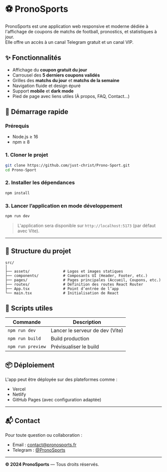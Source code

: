 
# ⚽ PronoSports

PronoSports est une application web responsive et moderne dédiée à l'affichage de coupons de matchs de football, pronostics, et statistiques à jour.  
Elle offre un accès à un canal Telegram gratuit et un canal VIP.

## ✨ Fonctionnalités

- Affichage du **coupon gratuit du jour**
- Carrousel des **5 derniers coupons validés**
- Grilles des **matchs du jour** et **matchs de la semaine**
- Navigation fluide et design épuré
- Support **mobile** et **dark mode**
- Pied de page avec liens utiles (À propos, FAQ, Contact...)

## 🚀 Démarrage rapide

### Prérequis

- Node.js ≥ 16
- npm ≥ 8

### 1. Cloner le projet

```bash
git clone https://github.com/just-christ/Prono-Sport.git
cd Prono-Sport
```

### 2. Installer les dépendances

```bash
npm install
```

### 3. Lancer l’application en mode développement

```bash
npm run dev
```

> L'application sera disponible sur `http://localhost:5173` (par défaut avec Vite).

---

## 📁 Structure du projet

```
src/
│
├── assets/               # Logos et images statiques
├── components/           # Composants UI (Header, Footer, etc.)
├── pages/                # Pages principales (Accueil, Coupons, etc.)
├── routes/               # Définition des routes React Router
├── App.tsx               # Point d’entrée de l’app
└── main.tsx              # Initialisation de React
```

## 🔧 Scripts utiles

| Commande         | Description                          |
|------------------|--------------------------------------|
| `npm run dev`    | Lancer le serveur de dev (Vite)      |
| `npm run build`  | Build production                     |
| `npm run preview`| Prévisualiser le build               |

## 📦 Déploiement

L'app peut être déployée sur des plateformes comme :

- Vercel
- Netlify
- GitHub Pages (avec configuration adaptée)

---

## 📬 Contact

Pour toute question ou collaboration :

- Email : contact@pronosports.fr  
- Telegram : [@PronoSports](https://t.me/PronoSports)

---

**© 2024 PronoSports** — Tous droits réservés.

